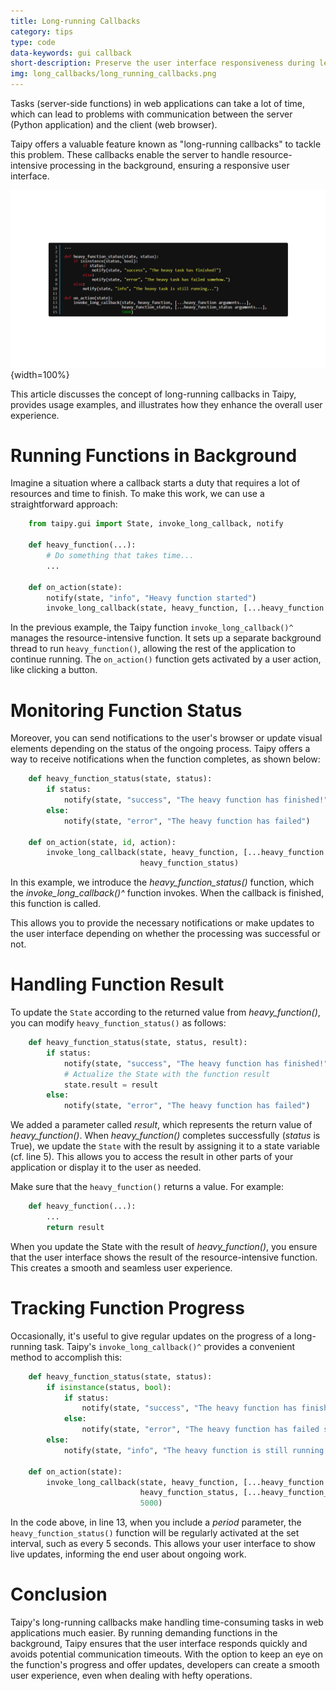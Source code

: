 ```yaml
---
title: Long-running Callbacks
category: tips
type: code
data-keywords: gui callback
short-description: Preserve the user interface responsiveness during lengthy tasks using Taipy's 'long-running callbacks' feature.
img: long_callbacks/long_running_callbacks.png
---
```

Tasks (server-side functions) in web applications can take a lot of time, which can lead to
problems with communication between the server (Python application) and the client (web browser).

Taipy offers a valuable feature known as "long-running callbacks" to tackle this problem. These
callbacks enable the server to handle resource-intensive processing in the background, ensuring
a responsive user interface.

![Long Running Callbacks](long_running_callbacks.png){width=100%}

This article discusses the concept of long-running callbacks in Taipy, provides usage examples,
and illustrates how they enhance the overall user experience.

# Running Functions in Background

Imagine a situation where a callback starts a duty that requires a lot of resources and time to
finish. To make this work, we can use a straightforward approach:

```python
    from taipy.gui import State, invoke_long_callback, notify

    def heavy_function(...):
        # Do something that takes time...
        ...

    def on_action(state):
        notify(state, "info", "Heavy function started")
        invoke_long_callback(state, heavy_function, [...heavy_function arguments...])
```

In the previous example, the Taipy function `invoke_long_callback()^` manages the
resource-intensive function. It sets up a separate background thread to run `heavy_function()`,
allowing the rest of the application to continue running. The `on_action()` function gets
activated by a user action, like clicking a button.

# Monitoring Function Status

Moreover, you can send notifications to the user's browser or update visual elements depending
on the status of the ongoing process. Taipy offers a way to receive notifications when the
function completes, as shown below:

```python
    def heavy_function_status(state, status):
        if status:
            notify(state, "success", "The heavy function has finished!")
        else:
            notify(state, "error", "The heavy function has failed")

    def on_action(state, id, action):
        invoke_long_callback(state, heavy_function, [...heavy_function arguments...],
                             heavy_function_status)
```

In this example, we introduce the *heavy_function_status()* function, which the
*invoke_long_callback()^* function invokes. When the callback is finished, this function is called.

This allows you to provide the necessary notifications or make updates to the
user interface depending on whether the processing was successful or not.

# Handling Function Result

To update the `State` according to the returned value from *heavy_function()*, you can modify
`heavy_function_status()` as follows:

```python linenums="1"
    def heavy_function_status(state, status, result):
        if status:
            notify(state, "success", "The heavy function has finished!")
            # Actualize the State with the function result
            state.result = result
        else:
            notify(state, "error", "The heavy function has failed")
```

We added a parameter called *result*, which represents the return value of *heavy_function()*.
When *heavy_function()* completes successfully (*status* is True), we update the `State` with
the result by assigning it to a state variable (cf. line 5). This allows you to access the
result in other parts of your application or display it to the user as needed.

Make sure that the `heavy_function()` returns a value. For example:

```python
    def heavy_function(...):
        ...
        return result
```

When you update the State with the result of *heavy_function()*, you ensure that the user
interface shows the result of the resource-intensive function. This creates a smooth and seamless
user experience.

# Tracking Function Progress

Occasionally, it's useful to give regular updates on the progress of a long-running task.
Taipy's `invoke_long_callback()^` provides a convenient method to accomplish this:

```python linenums="1"
    def heavy_function_status(state, status):
        if isinstance(status, bool):
            if status:
                notify(state, "success", "The heavy function has finished!")
            else:
                notify(state, "error", "The heavy function has failed somehow.")
        else:
            notify(state, "info", "The heavy function is still running...")

    def on_action(state):
        invoke_long_callback(state, heavy_function, [...heavy_function arguments...],
                             heavy_function_status, [...heavy_function_status arguments...],
                             5000)
```

In the code above, in line 13, when you include a *period* parameter, the `heavy_function_status()`
function will be regularly activated at the set interval, such as every 5 seconds. This allows
your user interface to show live updates, informing the end user about ongoing work.

# Conclusion

Taipy's long-running callbacks make handling time-consuming tasks in web applications much
easier. By running demanding functions in the background, Taipy ensures that the user interface
responds quickly and avoids potential communication timeouts. With the option to keep an eye on
the function's progress and offer updates, developers can create a smooth user experience, even
when dealing with hefty operations.

